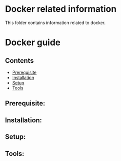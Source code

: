 # Docker related information

This folder contains information related to docker.


Docker guide
=================

## Contents
- [Prerequisite](#prerequisite)
- [Installation](#installation)
- [Setup](#setup)
- [Tools](#tools)


## Prerequisite:

## Installation:

## Setup:

## Tools:


